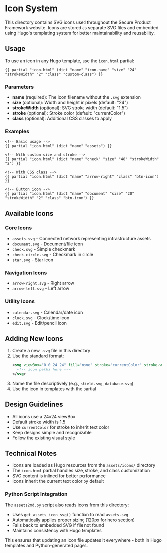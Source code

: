 # Icon System

This directory contains SVG icons used throughout the Secure Product Framework website. Icons are stored as separate SVG files and embedded using Hugo's templating system for better maintainability and reusability.

## Usage

To use an icon in any Hugo template, use the `icon.html` partial:

```hugo
{{ partial "icon.html" (dict "name" "icon-name" "size" "24" "strokeWidth" "2" "class" "custom-class") }}
```

### Parameters

- **name** (required): The icon filename without the `.svg` extension
- **size** (optional): Width and height in pixels (default: "24")
- **strokeWidth** (optional): SVG stroke width (default: "1.5")
- **stroke** (optional): Stroke color (default: "currentColor")
- **class** (optional): Additional CSS classes to apply

### Examples

```hugo
<!-- Basic usage -->
{{ partial "icon.html" (dict "name" "assets") }}

<!-- With custom size and stroke -->
{{ partial "icon.html" (dict "name" "check" "size" "48" "strokeWidth" "2") }}

<!-- With CSS class -->
{{ partial "icon.html" (dict "name" "arrow-right" "class" "btn-icon") }}

<!-- Button icon -->
{{ partial "icon.html" (dict "name" "document" "size" "20" "strokeWidth" "2" "class" "btn-icon") }}
```

## Available Icons

### Core Icons
- `assets.svg` - Connected network representing infrastructure assets
- `document.svg` - Document/file icon
- `check.svg` - Simple checkmark
- `check-circle.svg` - Checkmark in circle
- `star.svg` - Star icon

### Navigation Icons
- `arrow-right.svg` - Right arrow
- `arrow-left.svg` - Left arrow

### Utility Icons
- `calendar.svg` - Calendar/date icon
- `clock.svg` - Clock/time icon
- `edit.svg` - Edit/pencil icon

## Adding New Icons

1. Create a new `.svg` file in this directory
2. Use the standard format:
   ```svg
   <svg viewBox="0 0 24 24" fill="none" stroke="currentColor" stroke-width="1.5" xmlns="http://www.w3.org/2000/svg">
     <!-- icon paths here -->
   </svg>
   ```
3. Name the file descriptively (e.g., `shield.svg`, `database.svg`)
4. Use the icon in templates with the partial

## Design Guidelines

- All icons use a 24x24 viewBox
- Default stroke width is 1.5
- Use `currentColor` for stroke to inherit text color
- Keep designs simple and recognizable
- Follow the existing visual style

## Technical Notes

- Icons are loaded as Hugo resources from the `assets/icons/` directory
- The `icon.html` partial handles size, stroke, and class customization
- SVG content is inlined for better performance
- Icons inherit the current text color by default

### Python Script Integration

The `assets2md.py` script also reads icons from this directory:

- Uses `get_assets_icon_svg()` function to read `assets.svg`
- Automatically applies proper sizing (120px for hero section)
- Falls back to embedded SVG if file not found
- Maintains consistency with Hugo templates

This ensures that updating an icon file updates it everywhere - both in Hugo templates and Python-generated pages.